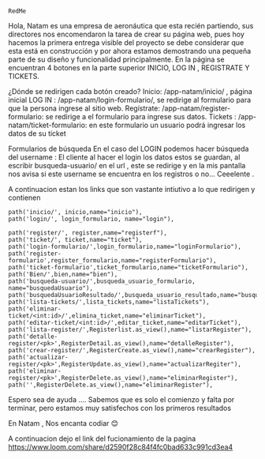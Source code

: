                                                                                     RedMe

Hola, 
Natam es una empresa de aeronáutica que esta recién partiendo, sus directores nos encomendaron la tarea de crear su página web, pues hoy hacemos la primera entrega visible del proyecto se debe considerar que esta está en construcción y por ahora estamos demostrando una pequeña parte de su diseño y funcionalidad principalmente. En la página se encuentran 4 botones en la parte superior INICIO, LOG IN , REGISTRATE Y TICKETS.





¿Dónde se redirigen cada botón creado?
Inicio: /app-natam/inicio/ , página inicial
LOG IN : /app-natam/login-formulario/, se redirige al formulario para que la persona ingrese al sitio web.
Regístrate: /app-natam/register-formulario: se redirige a el formulario para ingrese sus datos.
Tickets : /app-natam/ticket-formulario: en este formulario  un usuario podrá ingresar los datos de su ticket 





Formularios de búsqueda
En el caso del LOGIN podemos hacer búsqueda del username :
El cliente al hacer el login los datos estos se guardan, al escribir busqueda-usuario/ en el url , este se redirige  y en la mis pantalla nos avisa si este username  se encuentra en  los registros o no… Ceeelente .


A continuacion estan los links que  son vastante intiutivo a lo que redirigen y contienen 

    path('inicio/', inicio,name="inicio"),
    path('login/', login_formulario, name="login"),
    
    path('register/', register,name="registerf"),
    path('ticket/', ticket,name="ticket"),
    path('login-formulario/',login_formulario,name="loginFormulario"),
    path('register-formulario',register_formulario,name="registerFormulario"),
    path('ticket-formulario',ticket_formulario,name="ticketFormulario"),
    path('Bien/',bien,name="bien"),
    path('busqueda-usuario/',busqueda_usuario_formulario, name="busquedaUsuario"),
    path('busquedaUsuarioResultado/',busqueda_usuario_resultado,name="busquedaUsuarioResultado"),
    path('lista-tickets/',lista_tickets,name="listaTickets"),
    path('eliminar-ticket/<int:id>/',elimina_ticket,name="eliminarTicket"),
    path('editar-ticket/<int:id>/',editar_ticket,name="editarTicket"),
    path('lista-register/',Registerlist.as_view(),name="listarRegister"),
    path('detalle-register/<pk>',RegisterDetail.as_view(),name="detalleRegister"),
    path('crear-register/',RegisterCreate.as_view(),name="crearRegister"),
    path('actualizar-register/<pk>',RegisterUpdate.as_view(),name="actualizarRegiter"),
    path('eliminar-register/<pk>',RegisterDelete.as_view(),name="eliminarRegister"),
    path('',RegisterDelete.as_view(),name="eliminarRegister"),




Espero sea de ayuda …. Sabemos que es solo el comienzo y falta por terminar, pero estamos muy satisfechos con los primeros resultados 

En Natam , Nos encanta codiar  😊




A continuacion dejo el link del fucionamiento de la pagina    https://www.loom.com/share/d2590f28c84f4fc0bad633c991cd3ea4

